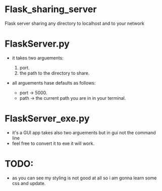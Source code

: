 # Flask_sharing_server
Flask server sharing any directory to localhost and to your network

# FlaskServer.py
* it takes two arguements:
    1. port.
    2. the path to the directory to share.

* all arguements hase defaults as follows:
    -   port -> 5000.
    -   path -> the current path you are in in your terminal.

# FlaskServer_exe.py
* it's a GUI app takes also two arguements but in gui not the command line
* feel free to convert it to exe it will work.

# TODO:
* as you can see my styling is not good at all so i am gonna learn some css and update.
